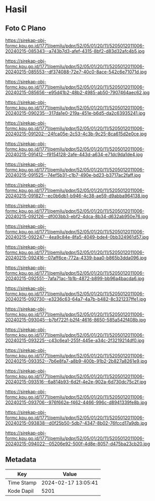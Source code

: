 # Hasil

## Foto C Plano

https://sirekap-obj-formc.kpu.go.id/1771/pemilu/pdpr/52/05/01/20/11/5205012011006-20240215-085343--a743b7d3-afef-4315-8bf2-d83d32afc4b5.jpg

https://sirekap-obj-formc.kpu.go.id/1771/pemilu/pdpr/52/05/01/20/11/5205012011006-20240215-085553--df374088-72e7-40c0-8ace-542c6e71071d.jpg

https://sirekap-obj-formc.kpu.go.id/1771/pemilu/pdpr/52/05/01/20/11/5205012011006-20240215-085656--e95d41b2-48b2-4985-ab50-7907464aec62.jpg

https://sirekap-obj-formc.kpu.go.id/1771/pemilu/pdpr/52/05/01/20/11/5205012011006-20240215-090235--317da1e0-219a-451e-b6d5-da2c63935241.jpg

https://sirekap-obj-formc.kpu.go.id/1771/pemilu/pdpr/52/05/01/20/11/5205012011006-20240215-091202--24fca05e-2c53-4c3b-9c25-8ca615d2e0ce.jpg

https://sirekap-obj-formc.kpu.go.id/1771/pemilu/pdpr/52/05/01/20/11/5205012011006-20240215-091412--f9154128-2afe-443d-a634-e71dc9da1de4.jpg

https://sirekap-obj-formc.kpu.go.id/1771/pemilu/pdpr/52/05/01/20/11/5205012011006-20240215-091525--74ef5b31-c1b7-490e-bd23-b3717ac2faff.jpg

https://sirekap-obj-formc.kpu.go.id/1771/pemilu/pdpr/52/05/01/20/11/5205012011006-20240215-091827--ec0b6db1-b946-4c38-ae59-d9abba964138.jpg

https://sirekap-obj-formc.kpu.go.id/1771/pemilu/pdpr/52/05/01/20/11/5205012011006-20240215-092126--df003bb3-ebf2-4dca-8b34-d632ab950e76.jpg

https://sirekap-obj-formc.kpu.go.id/1771/pemilu/pdpr/52/05/01/20/11/5205012011006-20240215-092247--4ea9c84e-8fa5-4049-bde4-0bb324961d57.jpg

https://sirekap-obj-formc.kpu.go.id/1771/pemilu/pdpr/52/05/01/20/11/5205012011006-20240215-092416--07aff6ce-772a-4339-baa0-b865b3dda096.jpg

https://sirekap-obj-formc.kpu.go.id/1771/pemilu/pdpr/52/05/01/20/11/5205012011006-20240215-092551--7afa71ac-1b1b-4872-b899-bb96a4bacda6.jpg

https://sirekap-obj-formc.kpu.go.id/1771/pemilu/pdpr/52/05/01/20/11/5205012011006-20240215-092730--e3236c63-64a7-4a7b-b482-8c321237ffe1.jpg

https://sirekap-obj-formc.kpu.go.id/1771/pemilu/pdpr/52/05/01/20/11/5205012011006-20240215-093045--b7bf722f-b2f4-4616-8650-585a542f408b.jpg

https://sirekap-obj-formc.kpu.go.id/1771/pemilu/pdpr/52/05/01/20/11/5205012011006-20240215-093225--c43c6ea1-255f-445e-a34c-2f3219214df0.jpg

https://sirekap-obj-formc.kpu.go.id/1771/pemilu/pdpr/52/05/01/20/11/5205012011006-20240215-093352--7b6e8fa7-a8b9-400b-91b2-2b827a8261e9.jpg

https://sirekap-obj-formc.kpu.go.id/1771/pemilu/pdpr/52/05/01/20/11/5205012011006-20240215-093516--6a814b93-6d2f-4e2e-902a-6d730dc75c2f.jpg

https://sirekap-obj-formc.kpu.go.id/1771/pemilu/pdpr/52/05/01/20/11/5205012011006-20240215-093706--976f662e-f462-4466-996c-d8941339fe8b.jpg

https://sirekap-obj-formc.kpu.go.id/1771/pemilu/pdpr/52/05/01/20/11/5205012011006-20240215-093838--d0f25b50-5db7-4347-8b02-76fccd17a9db.jpg

https://sirekap-obj-formc.kpu.go.id/1771/pemilu/pdpr/52/05/01/20/11/5205012011006-20240215-094022--05206e92-500f-4d8e-8057-d475ba23cb20.jpg


## Metadata

| Key        | Value               |
| ---------- | ------------------- |
| Time Stamp | 2024-02-17 13:05:41 |
| Kode Dapil | 5201                |



